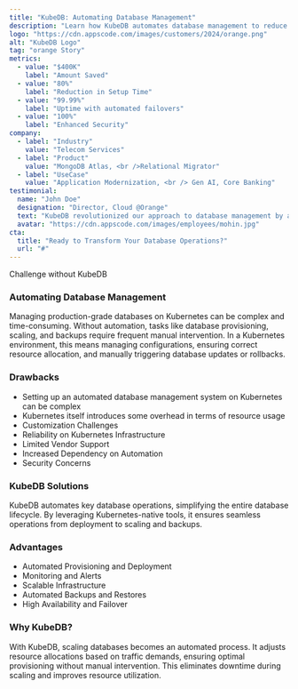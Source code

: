```yaml
---
title: "KubeDB: Automating Database Management"
description: "Learn how KubeDB automates database management to reduce overhead and improve efficiency."
logo: "https://cdn.appscode.com/images/customers/2024/orange.png"
alt: "KubeDB Logo"
tag: "orange Story"
metrics:
  - value: "$400K"
    label: "Amount Saved"
  - value: "80%"
    label: "Reduction in Setup Time"
  - value: "99.99%"
    label: "Uptime with automated failovers"
  - value: "100%"
    label: "Enhanced Security"
company:
  - label: "Industry"
    value: "Telecom Services"
  - label: "Product"
    value: "MongoDB Atlas, <br />Relational Migrator"
  - label: "UseCase"
    value: "Application Modernization, <br /> Gen AI, Core Banking"
testimonial:
  name: "John Doe"
  designation: "Director, Cloud @Orange"
  text: "KubeDB revolutionized our approach to database management by automating labor-intensive tasks like provisioning, scaling, and backups."
  avatar: "https://cdn.appscode.com/images/employees/mohin.jpg"
cta:
  title: "Ready to Transform Your Database Operations?"
  url: "#"
---
```

<p class="key-item">Challenge without KubeDB</p>

### Automating Database Management

Managing production-grade databases on Kubernetes can be complex and time-consuming. Without automation, tasks like database provisioning, scaling, and backups require frequent manual intervention. In a Kubernetes environment, this means managing configurations, ensuring correct resource allocation, and manually triggering database updates or rollbacks.

### Drawbacks

- Setting up an automated database management system on Kubernetes can be complex
- Kubernetes itself introduces some overhead in terms of resource usage
- Customization Challenges
- Reliability on Kubernetes Infrastructure
- Limited Vendor Support
- Increased Dependency on Automation
- Security Concerns

### KubeDB Solutions

KubeDB automates key database operations, simplifying the entire database lifecycle. By leveraging Kubernetes-native tools, it ensures seamless operations from deployment to scaling and backups.

### Advantages

- Automated Provisioning and Deployment
- Monitoring and Alerts
- Scalable Infrastructure
- Automated Backups and Restores
- High Availability and Failover

### Why KubeDB?

With KubeDB, scaling databases becomes an automated process. It adjusts resource allocations based on traffic demands, ensuring optimal provisioning without manual intervention. This eliminates downtime during scaling and improves resource utilization.

